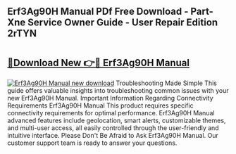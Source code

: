 ## Erf3Ag90H Manual PDf Free Download - Part-Xne Service Owner Guide - User Repair Edition 2rTYN

# <h2><a href="http://bc32913.oget.top/?id=Erf3Ag90H+Manual">🔗Download New 👉🔴 Erf3Ag90H Manual</a></h2>

[![Erf3Ag90H Manual new download](https://i.imgur.com/5g1atiW.png)](http://bc32913.oget.top/?id=Erf3Ag90H+Manual)
Troubleshooting Made Simple This guide offers valuable insights into troubleshooting common issues with your new Erf3Ag90H Manual. Important Information Regarding Connectivity Requirements Erf3Ag90H Manual This product requires specific connectivity requirements for optimal performance. Erf3Ag90H Manual advanced features include geolocation, smart alerts, customizable themes, and multi-user access, all easily controlled through the user-friendly and intuitive interface. Please Don't Be Afraid to Ask Erf3Ag90H Manual. Our customer support team is ready to answer your questions.
